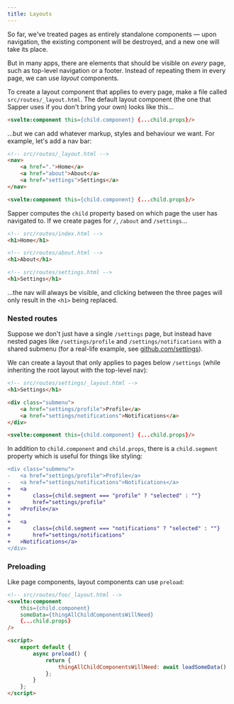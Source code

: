 ```yaml
---
title: Layouts
---
```


So far, we've treated pages as entirely standalone components — upon navigation, the existing component will be destroyed, and a new one will take its place.

But in many apps, there are elements that should be visible on *every* page, such as top-level navigation or a footer. Instead of repeating them in every page, we can use *layout* components.

To create a layout component that applies to every page, make a file called `src/routes/_layout.html`. The default layout component (the one that Sapper uses if you don't bring your own) looks like this...

```html
<svelte:component this={child.component} {...child.props}/>
```

...but we can add whatever markup, styles and behaviour we want. For example, let's add a nav bar:

```html
<!-- src/routes/_layout.html -->
<nav>
	<a href=".">Home</a>
	<a href="about">About</a>
	<a href="settings">Settings</a>
</nav>

<svelte:component this={child.component} {...child.props}/>
```

Sapper computes the `child` property based on which page the user has navigated to. If we create pages for `/`, `/about` and `/settings`...

```html
<!-- src/routes/index.html -->
<h1>Home</h1>
```

```html
<!-- src/routes/about.html -->
<h1>About</h1>
```

```html
<!-- src/routes/settings.html -->
<h1>Settings</h1>
```

...the nav will always be visible, and clicking between the three pages will only result in the `<h1>` being replaced.


### Nested routes

Suppose we don't just have a single `/settings` page, but instead have nested pages like `/settings/profile` and `/settings/notifications` with a shared submenu (for a real-life example, see [github.com/settings](https://github.com/settings)).

We can create a layout that only applies to pages below `/settings` (while inheriting the root layout with the top-level nav):

```html
<!-- src/routes/settings/_layout.html -->
<h1>Settings</h1>

<div class="submenu">
	<a href="settings/profile">Profile</a>
	<a href="settings/notifications">Notifications</a>
</div>

<svelte:component this={child.component} {...child.props}/>
```

In addition to `child.component` and `child.props`, there is a `child.segment` property which is useful for things like styling:

```diff
<div class="submenu">
-	<a href="settings/profile">Profile</a>
-	<a href="settings/notifications">Notifications</a>
+	<a
+		class={child.segment === "profile" ? "selected" : ""}
+		href="settings/profile"
+	>Profile</a>
+
+	<a
+		class={child.segment === "notifications" ? "selected" : ""}
+		href="settings/notifications"
+	>Notifications</a>
</div>
```


### Preloading

Like page components, layout components can use `preload`:

```html
<!-- src/routes/foo/_layout.html -->
<svelte:component
	this={child.component}
	someData={thingAllChildComponentsWillNeed}
	{...child.props}
/>

<script>
	export default {
		async preload() {
			return {
				thingAllChildComponentsWillNeed: await loadSomeData()
			};
		}
	};
</script>
```
